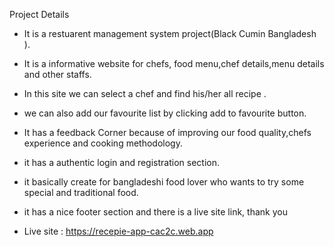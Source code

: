 Project Details
            
            
 * It is a restuarent management system project(Black Cumin Bangladesh ).
 * It is a informative website for chefs, food menu,chef details,menu details and other staffs.
 * In this site we can select a chef and find his/her all recipe .
 * we can also add our favourite list by clicking add to favourite button.
 * It has a feedback Corner because of improving our food quality,chefs experience and cooking methodology.
 * it has a authentic login and registration section.
 * it basically create for bangladeshi food lover who wants to try some special and traditional food.
 * it has a nice footer section and there is a live site link, thank you

 * Live site :   https://recepie-app-cac2c.web.app

          
            
            
